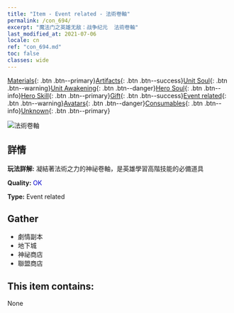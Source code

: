 ```yaml
---
title: "Item - Event related - 法術卷軸"
permalink: /con_694/
excerpt: "魔法门之英雄无敌：战争纪元  法術卷軸"
last_modified_at: 2021-07-06
locale: cn
ref: "con_694.md"
toc: false
classes: wide
---
```

 [Materials](/ItemsCN/){: .btn .btn--primary}[Artifacts](/ItemsCN/Artifacts/){: .btn .btn--success}[Unit Soul](/ItemsCN/UnitSoul/){: .btn .btn--warning}[Unit Awakening](/ItemsCN/UnitAwakening/){: .btn .btn--danger}[Hero Soul](/ItemsCN/HeroSoul/){: .btn .btn--info}[Hero Skill](/ItemsCN/HeroSkill/){: .btn .btn--primary}[Gift](/ItemsCN/Gift/){: .btn .btn--success}[Event related](/ItemsCN/Events/){: .btn .btn--warning}[Avatars](/ItemsCN/Avatars/){: .btn .btn--danger}[Consumables](/ItemsCN/Consumables/){: .btn .btn--info}[Unknown](/ItemsCN/Unknown/){: .btn .btn--primary}

 ![法術卷軸](/images/t/i_tool_3004.png)

## 詳情
 **玩法詳解:** 凝結著法術之力的神祕卷軸，是英雄學習高階技能的必備道具

 **Quality:** <span style="color: #0000CD">OK</span>

 **Type:** Event related

## Gather

*    劇情副本 
*    地下城 
*    神祕商店 
*    聯盟商店 

## This item contains:

  None

